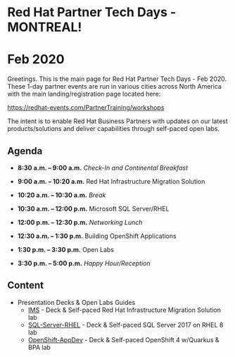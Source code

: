 # Red Hat Partner Tech Days - MONTREAL!
# Feb 2020


Greetings. This is the main page for Red Hat Partner Tech Days - Feb 2020. These 1-day partner events are run in various cities across North America with the main landing/registration page located here:

https://redhat-events.com/PartnerTraining/workshops

The intent is to enable Red Hat Business Partners with updates on our latest products/solutions and deliver capabilities through self-paced open labs.  

## Agenda

* **8:30 a.m. – 9:00 a.m.**	*Check-In and Continental Breakfast*
* **9:00 a.m. – 10:20 a.m.**	Red Hat Infrastructure Migration Solution
* **10:20 a.m. – 10:30 a.m.**	*Break*
* **10:30 a.m. – 12:00 p.m.**	Microsoft SQL Server/RHEL

* **12:00 p.m. – 12:30 p.m.**	*Networking Lunch*

* **12:30 a.m. – 1:30 p.m.**	Building OpenShift Applications
* **1:30 p.m. – 3:30 p.m.**	Open Labs

* **3:30 p.m. – 5:00 p.m.**	*Happy Hour/Reception*


## Content

  * Presentation Decks & Open Labs Guides
    - [IMS](https://github.com/mattstonge/PTD_Montreal2020/tree/master/IMS) - Deck & Self-paced Red Hat Infrastructure Migration Solution lab 
    - [SQL-Server-RHEL](https://github.com/mattstonge/PTD_Montreal2020/blob/master/SQL-Server-RHEL/LABONE.md) - Deck & Self-paced SQL Server 2017 on RHEL 8 lab 
    - [OpenShift-AppDev](https://github.com/mattstonge/PTD_Montreal2020/blob/master/OpenShift-AppDev/README.adoc) - Deck & Self-paced OpenShift 4 w/Quarkus & BPA lab 

